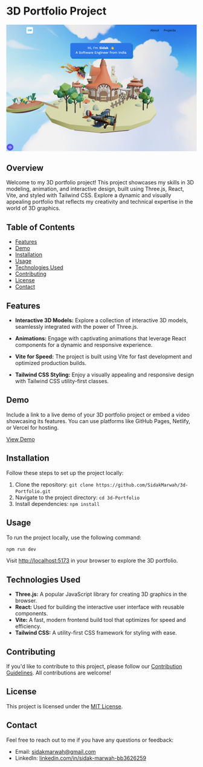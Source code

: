 # 3D Portfolio Project

![Project Logo](./src/assets/3d-portfolio.png)

## Overview

Welcome to my 3D portfolio project! This project showcases my skills in 3D modeling, animation, and interactive design, built using Three.js, React, Vite, and styled with Tailwind CSS. Explore a dynamic and visually appealing portfolio that reflects my creativity and technical expertise in the world of 3D graphics.

## Table of Contents

- [Features](#features)
- [Demo](#demo)
- [Installation](#installation)
- [Usage](#usage)
- [Technologies Used](#technologies-used)
- [Contributing](#contributing)
- [License](#license)
- [Contact](#contact)

## Features

- **Interactive 3D Models:** Explore a collection of interactive 3D models, seamlessly integrated with the power of Three.js.

- **Animations:** Engage with captivating animations that leverage React components for a dynamic and responsive experience.

- **Vite for Speed:** The project is built using Vite for fast development and optimized production builds.

- **Tailwind CSS Styling:** Enjoy a visually appealing and responsive design with Tailwind CSS utility-first classes.

## Demo

Include a link to a live demo of your 3D portfolio project or embed a video showcasing its features. You can use platforms like GitHub Pages, Netlify, or Vercel for hosting.

[View Demo](https://3d-portfolio-sidak.netlify.app/)

## Installation

Follow these steps to set up the project locally:

1. Clone the repository: `git clone https://github.com/SidakMarwah/3d-Portfolio.git`
2. Navigate to the project directory: `cd 3d-Portfolio`
3. Install dependencies: `npm install`

## Usage

To run the project locally, use the following command:

```bash
npm run dev
```

Visit [http://localhost:5173](http://localhost:5173) in your browser to explore the 3D portfolio.

## Technologies Used

- **Three.js:** A popular JavaScript library for creating 3D graphics in the browser.
- **React:** Used for building the interactive user interface with reusable components.
- **Vite:** A fast, modern frontend build tool that optimizes for speed and efficiency.
- **Tailwind CSS:** A utility-first CSS framework for styling with ease.

## Contributing

If you'd like to contribute to this project, please follow our [Contribution Guidelines](CONTRIBUTING.md). All contributions are welcome!

## License

This project is licensed under the [MIT License](LICENSE).

## Contact

Feel free to reach out to me if you have any questions or feedback:

- Email: sidakmarwah@gmail.com
- LinkedIn: [linkedin.com/in/sidak-marwah-bb3626259](https://www.linkedin.com/in/sidak-marwah-bb3626259/)
